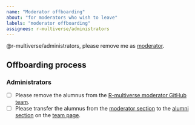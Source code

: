```yaml
---
name: "Moderator offboarding"
about: "for moderators who wish to leave"
labels: "moderator offboarding"
assignees: r-multiverse/administrators
---
```


@r-multiverse/administrators, please remove me as [moderator](https://r-multiverse.org/team.html#moderators).

## Offboarding process

### Administrators

- [ ] Please remove the alumnus from the [R-multiverse moderator GitHub team](https://github.com/orgs/r-multiverse/teams/moderators).
- [ ] Please transfer the alumnus from the [moderator section](https://github.com/r-multiverse/r-multiverse.github.io/blob/main/team.md#moderators) to the [alumni section](https://github.com/r-multiverse/r-multiverse.github.io/blob/main/team.md#alumni) on the [team page](https://github.com/r-multiverse/r-multiverse.github.io/blob/main/team.md).
